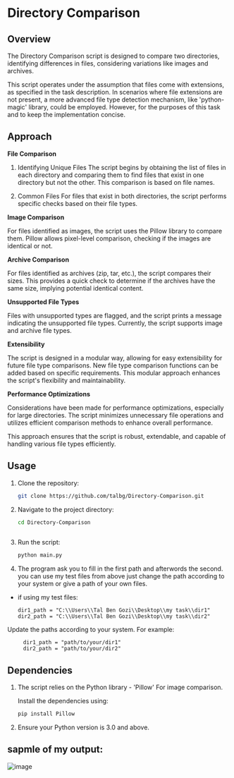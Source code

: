 

# Directory Comparison

## Overview
The Directory Comparison script is designed to compare two directories, identifying differences in files, considering variations like images and archives.

This script operates under the assumption that files come with extensions, as specified in the task description. 
In scenarios where file extensions are not present, a more advanced file type detection mechanism, like 'python-magic' library, could be employed. However, for the purposes of this task and to keep the implementation concise.

## Approach

**File Comparison**
1. Identifying Unique Files
The script begins by obtaining the list of files in each directory and comparing them to find files that exist in one directory but not the other. This comparison is based on file names.

2. Common Files
For files that exist in both directories, the script performs specific checks based on their file types.


**Image Comparison**

For files identified as images, the script uses the Pillow library to compare them. Pillow allows pixel-level comparison, checking if the images are identical or not.


**Archive Comparison**

For files identified as archives (zip, tar, etc.), the script compares their sizes. This provides a quick check to determine if the archives have the same size, implying potential identical content.


**Unsupported File Types**

Files with unsupported types are flagged, and the script prints a message indicating the unsupported file types. Currently, the script supports image and archive file types.


**Extensibility**

The script is designed in a modular way, allowing for easy extensibility for future file type comparisons. New file type comparison functions can be added based on specific requirements. This modular approach enhances the script's flexibility and maintainability.


**Performance Optimizations**

Considerations have been made for performance optimizations, especially for large directories. The script minimizes unnecessary file operations and utilizes efficient comparison methods to enhance overall performance.

This approach ensures that the script is robust, extendable, and capable of handling various file types efficiently.

## Usage

1. Clone the repository:

   ```bash
   git clone https://github.com/talbg/Directory-Comparison.git
   
2. Navigate to the project directory:
      ```bash
      cd Directory-Comparison
                     
3. Run the script:
   ```bash
   python main.py

4. The program ask you to fill in the first path and afterwords the second.
   you can use my test files from above just change the path according to your system or give a path of your own files. 

* if using my test files:

      dir1_path = "C:\\Users\\Tal Ben Gozi\\Desktop\\my task\\dir1"
      dir2_path = "C:\\Users\\Tal Ben Gozi\\Desktop\\my task\\dir2"
       
Update the paths according to your system. For example:
         
         dir1_path = "path/to/your/dir1"
         dir2_path = "path/to/your/dir2"

## Dependencies

1. The script relies on the Python library - 'Pillow' For image comparison.

    Install the dependencies using:

     ```bash
    pip install Pillow

2. Ensure your Python version is 3.0 and above.




## sapmle of my output:
![image](https://github.com/talbg/Directory-Comparison/assets/57101649/283da697-0fa2-450a-b3d0-6ebfd428c56f)


